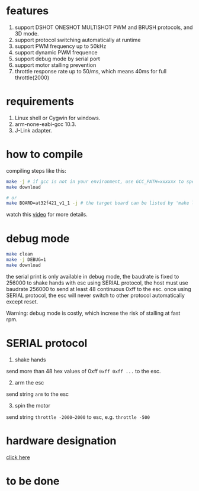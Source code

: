 # features

1. support DSHOT ONESHOT MULTISHOT PWM and BRUSH protocols, and 3D mode.
2. support protocol switching automatically at runtime
3. support PWM frequency up to 50kHz
4. support dynamic PWM frequence
5. support debug mode by serial port
6. support motor stalling prevention
7. throttle response rate up to 50/ms, which means 40ms for full throttle(2000)

# requirements

1. Linux shell or Cygwin for windows.
2. arm-none-eabi-gcc 10.3.
3. J-Link adapter.

# how to compile

compiling steps like this:

```bash
make -j # if gcc is not in your environment, use GCC_PATH=xxxxxx to specify it
make download

# or
make BOARD=at32f421_v1_1 -j # the target board can be listed by 'make list', the board name should be the same as the suffix of file in the 'board' directory with prefix name 'board_'
```

watch this [video]() for more details.

# debug mode

```bash
make clean
make -j DEBUG=1
make download
```

the serial print is only available in debug mode, the baudrate is fixed to 256000
to shake hands with esc using SERIAL protocol, the host must use baudrate 256000 to send at least 48 continuous 0xff to the esc.
once using SERIAL protocol, the esc will never switch to other protocol automatically except reset.

Warning: debug mode is costly, which increse the risk of stalling at fast rpm.

# SERIAL protocol

1. shake hands

send more than 48 hex values of 0xff `0xff 0xff ...` to the esc.

2. arm the esc

send string `arm` to the esc

3. spin the motor

send string `throttle -2000~2000` to esc, e.g. `throttle -500`

# hardware designation

[click here](https://oshwhub.com/lax-fly/lax-esc-dev)

# to be done